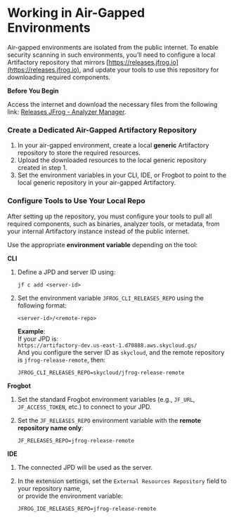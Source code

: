 # Working in Air-Gapped Environments

Air-gapped environments are isolated from the public internet. To enable security scanning in such environments, you’ll need to configure a local Artifactory repository that mirrors [https://releases.jfrog.io](https://releases.jfrog.io), and update your tools to use this repository for downloading required components.

**Before You Begin**

Access the internet and download the necessary files from the following link: [Releases JFrog - Analyzer Manager](https://releases.jfrog.io/artifactory/xsc-gen-exe-analyzer-manager-local/).

### Create a Dedicated Air-Gapped Artifactory Repository&#x20;

1. In your air-gapped environment, create a local **generic** Artifactory repository to store the required resources.
2. Upload the downloaded resources to the local generic repository created in step 1.
3. Set the environment variables in your CLI, IDE, or Frogbot to point to the local generic repository in your air-gapped Artifactory.

### Configure Tools to Use Your Local Repo

After setting up the repository, you must configure your tools to pull all required components, such as binaries, analyzer tools, or metadata, from your internal Artifactory instance instead of the public internet.

Use the appropriate **environment variable** depending on the tool:

**CLI**

1.  Define a JPD and server ID using:

    ```
    jf c add <server-id>
    ```
2.  Set the environment variable `JFROG_CLI_RELEASES_REPO` using the following format:

    ```
    <server-id>/<remote-repo>
    ```

    **Example**:\
    If your JPD is:\
    `https://artifactory-dev.us-east-1.d70888.aws.skycloud.gs/`\
    And you configure the server ID as `skycloud`, and the remote repository is `jfrog-release-remote`, then:

    ```
    JFROG_CLI_RELEASES_REPO=skycloud/jfrog-release-remote
    ```

**Frogbot**

1. Set the standard Frogbot environment variables (e.g., `JF_URL`, `JF_ACCESS_TOKEN`, etc.) to connect to your JPD.
2.  Set the `JF_RELEASES_REPO` environment variable with the **remote repository name only**:

    ```
    JF_RELEASES_REPO=jfrog-release-remote
    ```

**IDE**

1. The connected JPD will be used as the server.
2.  In the extension settings, set the `External Resources Repository` field to your repository name,\
    or provide the environment variable:

    ```
    JFROG_IDE_RELEASES_REPO=jfrog-release-remote
    ```
